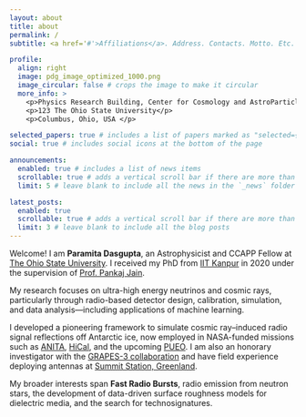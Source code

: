 ```yaml
---
layout: about
title: about
permalink: /
subtitle: <a href='#'>Affiliations</a>. Address. Contacts. Motto. Etc.

profile:
  align: right
  image: pdg_image_optimized_1000.png
  image_circular: false # crops the image to make it circular
  more_info: >
    <p>Physics Research Building, Center for Cosmology and AstroParticle Physics (CCAPP)</p>
    <p>123 The Ohio State University</p>
    <p>Columbus, Ohio, USA </p>

selected_papers: true # includes a list of papers marked as "selected={true}"
social: true # includes social icons at the bottom of the page

announcements:
  enabled: true # includes a list of news items
  scrollable: true # adds a vertical scroll bar if there are more than 3 news items
  limit: 5 # leave blank to include all the news in the `_news` folder

latest_posts:
  enabled: true
  scrollable: true # adds a vertical scroll bar if there are more than 3 new posts items
  limit: 3 # leave blank to include all the blog posts
---
```

Welcome! I am **Paramita Dasgupta**, an Astrophysicist and CCAPP Fellow at [The Ohio State University](https://ccapp.osu.edu). I received my PhD from [IIT Kanpur](https://www.iitk.ac.in) in 2020 under the supervision of [Prof. Pankaj Jain](https://home.iitk.ac.in/~pkjain/home.html).  

My research focuses on ultra-high energy neutrinos and cosmic rays, particularly through radio-based detector design, calibration, simulation, and data analysis—including applications of machine learning.  

I developed a pioneering framework to simulate cosmic ray–induced radio signal reflections off Antarctic ice, now employed in NASA-funded missions such as [ANITA](https://anita.bartol.udel.edu/), [HiCal](https://www.phys.hawaii.edu/~anita/hical.html), and the upcoming [PUEO](https://pueo.ps.uci.edu/). I am also an honorary investigator with the [GRAPES-3 collaboration](https://www.tifr.res.in/~grapes/) and have field experience deploying antennas at [Summit Station, Greenland](https://www.geosummit.org/).  

My broader interests span **Fast Radio Bursts**, radio emission from neutron stars, the development of data-driven surface roughness models for dielectric media, and the search for technosignatures.

